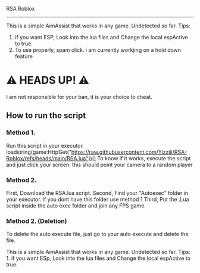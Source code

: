 RSA Roblox

-----------------
This is a simple AimAssist that works in any game. Undetected so far.
Tips: 
1. if you want ESP, Look into the lua files and Change the local espActive to true.
2. To use properly, spam click. i am currently workjing on a hold down feature
# ⚠️ HEADS UP! ⚠️
I am not responsible for your ban, it is your choice to cheat.

## How to run the script

### Method 1.
Run this script in your executor.
loadstring(game:HttpGet("https://raw.githubusercontent.com/Yizziii/RSA-Roblox/refs/heads/main/RSA.lua"))()
To know if it works, execute the script and just click your screen. this should point your camera to a random player

### Method 2.
First, Download the RSA.lua script.
Second, Find your "Autoexec" folder in your executor. if you dont have this folder use method 1
Third, Put the .Lua script inside the auto exec folder and join any FPS game.

### Method 2. (Deletion)
To delete the auto execute file, just go to your auto execute and delete the file. 

This is a simple AimAssist that works in any game. Undetected so far.
Tips: 1. if you want ESp, Look into the lua files and Change the local espActive to true.

